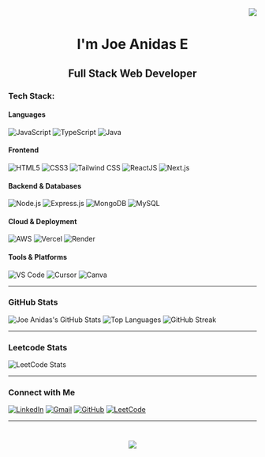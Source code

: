 
<img align="right" src="https://visitor-badge.laobi.icu/badge?page_id=joe-anidas.joe-anidas" />
<br>
<h1 align="center">I'm Joe Anidas E</h1>
<h2 align="center">Full Stack Web Developer</h2>


### Tech Stack:

#### Languages
![JavaScript](https://img.shields.io/badge/JavaScript-F7DF1E?style=for-the-badge&logo=javascript&logoColor=black)
![TypeScript](https://img.shields.io/badge/TypeScript-3178C6?style=for-the-badge&logo=typescript&logoColor=white)
![Java](https://img.shields.io/badge/Java(DSA)-007396?style=for-the-badge&logo=java&logoColor=white)


#### Frontend
![HTML5](https://img.shields.io/badge/HTML5-E34F26?style=for-the-badge&logo=html5&logoColor=white)
![CSS3](https://img.shields.io/badge/CSS3-1572B6?style=for-the-badge&logo=css&logoColor=white)
![Tailwind CSS](https://img.shields.io/badge/Tailwind_CSS-38B2AC?style=for-the-badge&logo=tailwind-css&logoColor=white)
![ReactJS](https://img.shields.io/badge/React.js-20232A?style=for-the-badge&logo=react&logoColor=61DAFB)
![Next.js](https://img.shields.io/badge/Next.js-20232A?style=for-the-badge&logo=nextdotjs&logoColor=61DAFB)

#### Backend & Databases
![Node.js](https://img.shields.io/badge/Node.js-339933?style=for-the-badge&logo=nodedotjs&logoColor=white)
![Express.js](https://img.shields.io/badge/Express.js-000000?style=for-the-badge&logo=express&logoColor=white)
![MongoDB](https://img.shields.io/badge/MongoDB-47A248?style=for-the-badge&logo=mongodb&logoColor=white)
![MySQL](https://img.shields.io/badge/MySQL-4479A1?style=for-the-badge&logo=mysql&logoColor=white)

#### Cloud & Deployment
![AWS](https://img.shields.io/badge/AWS-232F3E?style=for-the-badge&logo=aws&logoColor=white)
![Vercel](https://img.shields.io/badge/Vercel-000000?style=for-the-badge&logo=vercel&logoColor=white)
![Render](https://img.shields.io/badge/Render-46E3B7?style=for-the-badge&logo=render&logoColor=white)

#### Tools & Platforms
![VS Code](https://img.shields.io/badge/VS_Code-007ACC?style=for-the-badge&logo=visual-studio-code&logoColor=white)
![Cursor](https://img.shields.io/badge/Cursor-000000?style=for-the-badge&logo=cursor&logoColor=white)
![Canva](https://img.shields.io/badge/Canva-00C4CC?style=for-the-badge&logo=canva&logoColor=white)

---

### GitHub Stats

![Joe Anidas's GitHub Stats](https://github-readme-stats.vercel.app/api?username=joe-anidas&show_icons=true&bg_color=000000&title_color=ffffff&text_color=ffffff&icon_color=ffffff)
![Top Languages](https://github-readme-stats.vercel.app/api/top-langs/?username=joe-anidas&layout=compact&bg_color=000000&title_color=ffffff&text_color=ffffff&icon_color=ffffff)
![GitHub Streak](https://streak-stats.demolab.com?user=joe-anidas&theme=dark&background=000000&ring=ffffff&fire=ffffff&currStreakLabel=ffffff)



---

### Leetcode Stats

![LeetCode Stats](https://leetcard.jacoblin.cool/joeanidas?theme=dark&font=Karma)


---


### Connect with Me

[![LinkedIn](https://img.shields.io/badge/LinkedIn-blue?style=for-the-badge&logo=linkedin&logoColor=white)](https://www.linkedin.com/in/joe-anidas/)
[![Gmail](https://img.shields.io/badge/Gmail-D14836?style=for-the-badge&logo=gmail&logoColor=white)](mailto:joeanidas.26it@licet.ac.in)
[![GitHub](https://img.shields.io/badge/GitHub-100000?style=for-the-badge&logo=github&logoColor=white)](https://github.com/joe-anidas)
[![LeetCode](https://img.shields.io/badge/LeetCode-FFA116?style=for-the-badge&logo=LeetCode&logoColor=white)](https://leetcode.com/u/joeanidas/)

---

<h1 align="center">
  <img src="https://readme-typing-svg.herokuapp.com/?font=system-ui&size=35&color=FFFFFF&center=true&vCenter=true&width=500&height=70&duration=2500&lines=Thanks for visiting!;💙;" />
</h1>
